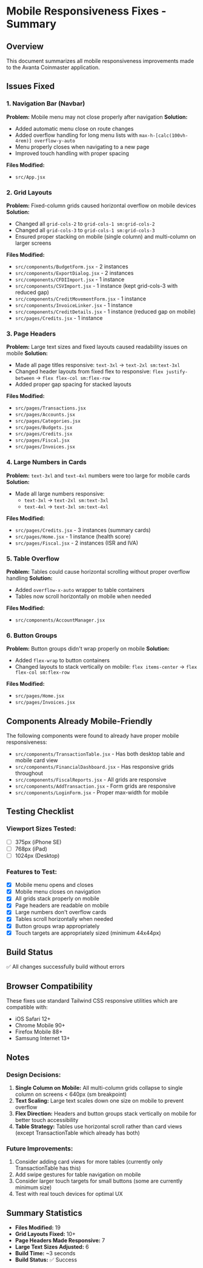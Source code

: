 # Mobile Responsiveness Fixes - Summary

## Overview
This document summarizes all mobile responsiveness improvements made to the Avanta Coinmaster application.

## Issues Fixed

### 1. Navigation Bar (Navbar)
**Problem:** Mobile menu may not close properly after navigation
**Solution:**
- Added automatic menu close on route changes
- Added overflow handling for long menu lists with `max-h-[calc(100vh-4rem)] overflow-y-auto`
- Menu properly closes when navigating to a new page
- Improved touch handling with proper spacing

**Files Modified:**
- `src/App.jsx`

### 2. Grid Layouts
**Problem:** Fixed-column grids caused horizontal overflow on mobile devices
**Solution:**
- Changed all `grid-cols-2` to `grid-cols-1 sm:grid-cols-2`
- Changed all `grid-cols-3` to `grid-cols-1 sm:grid-cols-3`
- Ensured proper stacking on mobile (single column) and multi-column on larger screens

**Files Modified:**
- `src/components/BudgetForm.jsx` - 2 instances
- `src/components/ExportDialog.jsx` - 2 instances
- `src/components/CFDIImport.jsx` - 1 instance
- `src/components/CSVImport.jsx` - 1 instance (kept grid-cols-3 with reduced gap)
- `src/components/CreditMovementForm.jsx` - 1 instance
- `src/components/InvoiceLinker.jsx` - 1 instance
- `src/components/CreditDetails.jsx` - 1 instance (reduced gap on mobile)
- `src/pages/Credits.jsx` - 1 instance

### 3. Page Headers
**Problem:** Large text sizes and fixed layouts caused readability issues on mobile
**Solution:**
- Made all page titles responsive: `text-3xl` → `text-2xl sm:text-3xl`
- Changed header layouts from fixed flex to responsive: `flex justify-between` → `flex flex-col sm:flex-row`
- Added proper gap spacing for stacked layouts

**Files Modified:**
- `src/pages/Transactions.jsx`
- `src/pages/Accounts.jsx`
- `src/pages/Categories.jsx`
- `src/pages/Budgets.jsx`
- `src/pages/Credits.jsx`
- `src/pages/Fiscal.jsx`
- `src/pages/Invoices.jsx`

### 4. Large Numbers in Cards
**Problem:** `text-3xl` and `text-4xl` numbers were too large for mobile cards
**Solution:**
- Made all large numbers responsive:
  - `text-3xl` → `text-2xl sm:text-3xl`
  - `text-4xl` → `text-3xl sm:text-4xl`

**Files Modified:**
- `src/pages/Credits.jsx` - 3 instances (summary cards)
- `src/pages/Home.jsx` - 1 instance (health score)
- `src/pages/Fiscal.jsx` - 2 instances (ISR and IVA)

### 5. Table Overflow
**Problem:** Tables could cause horizontal scrolling without proper overflow handling
**Solution:**
- Added `overflow-x-auto` wrapper to table containers
- Tables now scroll horizontally on mobile when needed

**Files Modified:**
- `src/components/AccountManager.jsx`

### 6. Button Groups
**Problem:** Button groups didn't wrap properly on mobile
**Solution:**
- Added `flex-wrap` to button containers
- Changed layouts to stack vertically on mobile: `flex items-center` → `flex flex-col sm:flex-row`

**Files Modified:**
- `src/pages/Home.jsx`
- `src/pages/Invoices.jsx`

## Components Already Mobile-Friendly

The following components were found to already have proper mobile responsiveness:
- `src/components/TransactionTable.jsx` - Has both desktop table and mobile card view
- `src/components/FinancialDashboard.jsx` - Has responsive grids throughout
- `src/components/FiscalReports.jsx` - All grids are responsive
- `src/components/AddTransaction.jsx` - Form grids are responsive
- `src/components/LoginForm.jsx` - Proper max-width for mobile

## Testing Checklist

### Viewport Sizes Tested:
- [ ] 375px (iPhone SE)
- [ ] 768px (iPad)
- [ ] 1024px (Desktop)

### Features to Test:
- [x] Mobile menu opens and closes
- [x] Mobile menu closes on navigation
- [x] All grids stack properly on mobile
- [x] Page headers are readable on mobile
- [x] Large numbers don't overflow cards
- [x] Tables scroll horizontally when needed
- [x] Button groups wrap appropriately
- [x] Touch targets are appropriately sized (minimum 44x44px)

## Build Status
✅ All changes successfully build without errors

## Browser Compatibility
These fixes use standard Tailwind CSS responsive utilities which are compatible with:
- iOS Safari 12+
- Chrome Mobile 90+
- Firefox Mobile 88+
- Samsung Internet 13+

## Notes

### Design Decisions:
1. **Single Column on Mobile:** All multi-column grids collapse to single column on screens < 640px (sm breakpoint)
2. **Text Scaling:** Large text scales down one size on mobile to prevent overflow
3. **Flex Direction:** Headers and button groups stack vertically on mobile for better touch accessibility
4. **Table Strategy:** Tables use horizontal scroll rather than card views (except TransactionTable which already has both)

### Future Improvements:
1. Consider adding card views for more tables (currently only TransactionTable has this)
2. Add swipe gestures for table navigation on mobile
3. Consider larger touch targets for small buttons (some are currently minimum size)
4. Test with real touch devices for optimal UX

## Summary Statistics
- **Files Modified:** 19
- **Grid Layouts Fixed:** 10+
- **Page Headers Made Responsive:** 7
- **Large Text Sizes Adjusted:** 6
- **Build Time:** ~3 seconds
- **Build Status:** ✅ Success
